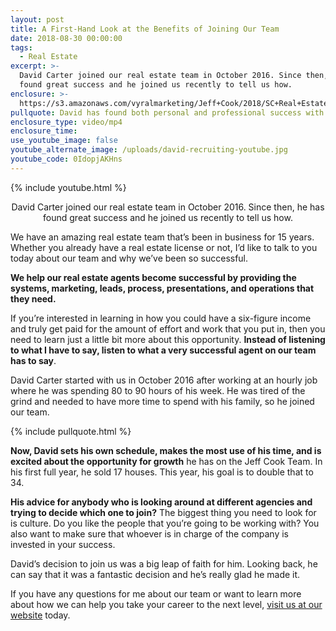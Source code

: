 ```yaml
---
layout: post
title: A First-Hand Look at the Benefits of Joining Our Team
date: 2018-08-30 00:00:00
tags:
  - Real Estate
excerpt: >-
  David Carter joined our real estate team in October 2016. Since then, he has
  found great success and he joined us recently to tell us how.
enclosure: >-
  https://s3.amazonaws.com/vyralmarketing/Jeff+Cook/2018/SC+Real+Estate+Agent-+A+First-Hand+Look+at+the+Benefits+of+Joining+Our+Team.mp4
pullquote: David has found both personal and professional success with our team.
enclosure_type: video/mp4
enclosure_time:
use_youtube_image: false
youtube_alternate_image: /uploads/david-recruiting-youtube.jpg
youtube_code: 0IdopjAKHns
---
```


{% include youtube.html %}

<center>David Carter joined our real estate team in October 2016. Since then, he has found great success and he joined us recently to tell us how.</center>

We have an amazing real estate team that’s been in business for 15 years. Whether you already have a real estate license or not, I’d like to talk to you today about our team and why we’ve been so successful.

**We help our real estate agents become successful by providing the systems, marketing, leads, process, presentations, and operations that they need.**

If you’re interested in learning in how you could have a six-figure income and truly get paid for the amount of effort and work that you put in, then you need to learn just a little bit more about this opportunity. **Instead of listening to what I have to say, listen to what a very successful agent on our team has to say**.

David Carter started with us in October 2016 after working at an hourly job where he was spending 80 to 90 hours of his week. He was tired of the grind and needed to have more time to spend with his family, so he joined our team.

{% include pullquote.html %}

**Now, David sets his own schedule, makes the most use of his time, and is excited about the opportunity for growth** he has on the Jeff Cook Team. In his first full year, he sold 17 houses. This year, his goal is to double that to 34.

**His advice for anybody who is looking around at different agencies and trying to decide which one to join?** The biggest thing you need to look for is culture. Do you like the people that you’re going to be working with? You also want to make sure that whoever is in charge of the company is invested in your success.

David’s decision to join us was a big leap of faith for him. Looking back, he can say that it was a fantastic decision and he’s really glad he made it.

If you have any questions for me about our team or want to learn more about how we can help you take your career to the next level, [visit us at our website](https://www.jeffcookrealestate.com/c/Join-JCRE/) today.